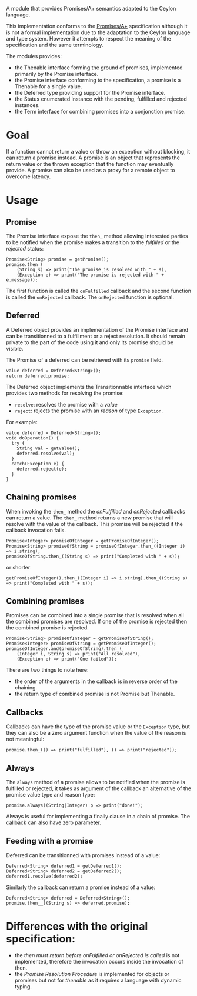 A module that provides Promises/A+ semantics adapted to the Ceylon language.

This implementation conforms to the [Promises/A+](https://github.com/promises-aplus/promises-tests) specification although
it is not a formal implementation due to the adaptation to the Ceylon language and type system. However it attempts
to respect the meaning of the specification and the same terminology.

The modules provides:

- the Thenable interface forming the ground of promises, implemented primarily by the Promise interface.
- the Promise interface conforming to the specification, a promise is a Thenable for a single value.
- the Deferred type providing support for the Promise interface.
- the Status enumerated instance with the  pending, fulfilled and rejected instances.
- the Term interface for combining promises into a conjonction promise.

# Goal
 
If a function cannot return a value or throw an exception without blocking, it can return a promise instead. A promise is
an object that represents the return value or the thrown exception that the function may eventually provide. A promise
can also be used as a proxy for a remote object to overcome latency.
 
# Usage
 
## Promise
 
The Promise interface expose the `then_` method allowing interested parties to be notified when the promise makes
a transition to the *fulfilled* or the *rejected* status:
 
    Promise<String> promise = getPromise();
    promise.then_(
        (String s) => print("The promise is resolved with " + s),
        (Exception e) => print("The promise is rejected with " + e.message));
 
The first function is called the `onFulfilled` callback and the second function is called the `onRejected` callback. The 
 `onRejected` function is optional. 
 
## Deferred
 
A Deferred object provides an implementation of the Promise interface and can be transitionned to a fulfillment
or a reject resolution. It should remain private to the part of the code using it and only its promise should be visible.

The Promise of a deferred can be retrieved with its `promise` field.
 
    value deferred = Deferred<String>();
    return deferred.promise;
 
The Deferred object implements the Transitionnable interface which provides two methods for resolving the promise:
 
- `resolve`: resolves the promise with a *value*
- `reject`: rejects the promise with an *reason* of type `Exception`.

For example:

    value deferred = Deferred<String>();
    void doOperation() {
      try {
        String val = getValue();
        deferred.resolve(val);
      }
      catch(Exception e) {
        deferred.reject(e);
      }
    }
 
## Chaining promises
 
When invoking the `then_` method the *onFulfilled* and *onRejected* callbacks can return a value. The `then_` method
returns a new promise that will resolve with the value of the callback. This promise will be rejected if the callback
invocation fails.

    Promise<Integer> promiseOfInteger = getPromiseOfInteger();
    Promise<String> promiseOfString = promiseOfInteger.then_((Integer i) => i.string);
    promiseOfString.then_((String s) => print("Completed with " + s));
 
or shorter
 
    getPromiseOfInteger().then_((Integer i) => i.string).then_((String s) => print("Completed with " + s));
 
## Combining promises
 
Promises can be combined into a single promise that is resolved when all the combined promises are resolved. If one
of the promise is rejected then the combined promise is rejected.
 
    Promise<String> promiseOfInteger = getPromiseOfString();
    Promise<Integer> promiseOfString = getPromiseOfInteger();
    promiseOfInteger.and(promiseOfString).then_(
        (Integer i, String s) => print("All resolved"),
        (Exception e) => print("One failed"));
 
There are two things to note here:
- the order of the arguments in the callback is in reverse order of the chaining.
- the return type of combined promise is not Promise but Thenable.
 
## Callbacks
 
Callbacks can have the type of the promise value or the `Exception` type, but they can also be a zero argument function
when the value of the reason is not meaningful:
 
    promise.then_(() => print("fulfilled"), () => print("rejected"));
 
## Always
 
The `always` method of a promise allows to be notified when the promise is fulfilled or rejected, it takes as argument
of the callback an alternative of the promise value type and reason type:
 
    promise.always((String|Integer) p => print("done!");
 
Always is useful for implementing a finally clause in a chain of promise. The callback can also have zero parameter.
 
## Feeding with a promise
 
Deferred can be transitionned with promises instead of a value:
 
    Deferred<String> deferred1 = getDeferred1();
    Deferred<String> deferred2 = getDeferred2();
    deferred1.resolve(deferred2);
 
Similarly the callback can return a promise instead of a value:
 
    Deferred<String> deferred = Deferred<String>();
    promise.then__((String s) => deferred.promise);
 
# Differences with the original specification:

- the *then must return before onFulfilled or onRejected is called* is not implemented, therefore the invocation
 occurs inside the invocation of then.
- the *Promise Resolution Procedure* is implemented for objects or promises but not for *thenable* as it requires
 a language with dynamic typing.